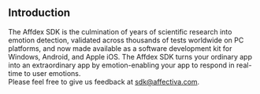 ## Introduction


The Affdex SDK is the culmination of years of scientific research into emotion detection, validated across thousands of tests worldwide on PC platforms, and now made available as a software development kit for Windows, Android, and Apple iOS. The Affdex SDK turns your ordinary app into an extraordinary app by emotion-enabling your app to respond in real-time to user emotions.  
Please feel free to give us feedback at sdk@affectiva.com.
